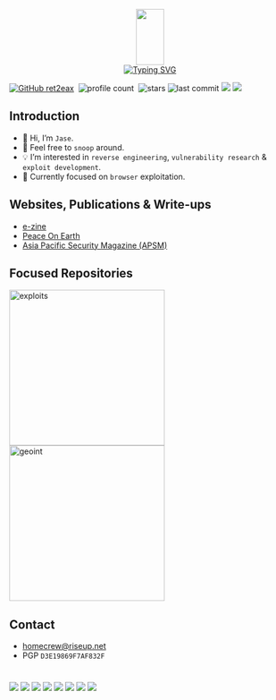 <p align="center">
  <img width="50" height="100" src="https://i.ibb.co/HNS6HJ6/htg-logo.png">
  <br>
  <a href="https://git.io/typing-svg"><img src="https://readme-typing-svg.demolab.com?font=Great+Vibes&duration=2000&pause=1000&color=F7F7F7&center=true&vCenter=true&width=200&height=100&lines=JM5%40h0m3cr3w" alt="Typing SVG" /></a>
  </br>
</p>


[![GitHub ret2eax](https://img.shields.io/github/followers/ret2eax?label=follow&style=social)](https://github.com/ret2eax)&nbsp;
![profile count](https://komarev.com/ghpvc/?username=ret2eax&color=blue)&nbsp;
![stars](https://img.shields.io/github/stars/ret2eax)
![last commit](https://img.shields.io/github/last-commit/ret2eax/exploits?color=blue&logo=github)
![](https://img.shields.io/badge/PGP-D3E19869F7AF832F-blue)
![](https://img.shields.io/badge/websites-up-green)

## Introduction
- 👋 Hi, I’m `Jase`.
- 👀 Feel free to `snoop` around.
- 💡 I’m interested in `reverse engineering`, `vulnerability research` & `exploit development`.
- 📌 Currently focused on `browser` exploitation.

## Websites, Publications & Write-ups
- [e-zine](https://ret2eax.github.io)
- [Peace On Earth](https://peace-on-earth.github.io)
- [Asia Pacific Security Magazine (APSM)](https://www.asiapacificsecuritymagazine.com/contributors/)

## Focused Repositories
<p align="left">
    <a href="https://github.com/ret2eax/exploits"><img width="278" src="https://denvercoder1-github-readme-stats.vercel.app/api/pin/?username=ret2eax&repo=exploits&theme=react&hide_border=true" alt="exploits"></a>
  <a href="https://github.com/ret2eax/Geospatial-Intelligence"><img width="278" src="https://denvercoder1-github-readme-stats.vercel.app/api/pin/?username=ret2eax&repo=Geospatial-Intelligence&hide_border=true&theme=react" alt="geoint"></a>
  </p>

## Contact
- [homecrew@riseup.net](mailto:homecrew@riseup.net)
- PGP `D3E19869F7AF832F`

#
![](https://img.shields.io/badge/Editor-VS_Code-informational?style=flat&logo=visual-studio-code&logoColor=white&color=blue)
![](https://img.shields.io/badge/Code-C-informational?style=flat&logo=C&logoColor=white&color=blue)
![](https://img.shields.io/badge/Code-C++-informational?style=flat&logo=C%2B%2B&logoColor=white&color=blue)
![](https://img.shields.io/badge/Code-Python-informational?style=flat&logo=python&logoColor=white&color=blue)
![](https://img.shields.io/badge/Code-Ruby-informational?style=flat&logo=ruby&logoColor=white&color=blue)
![](https://img.shields.io/badge/Code-Java/Kotlin-informational?style=flat&logo=Kotlin&logoColor=white&color=blue)
![](https://img.shields.io/badge/Code-JavaScript-informational?style=flat&logo=javascript&logoColor=white&color=blue)
![](https://img.shields.io/badge/Code-HTML-informational?style=flat&logo=HTML5&logoColor=white&color=blue)

